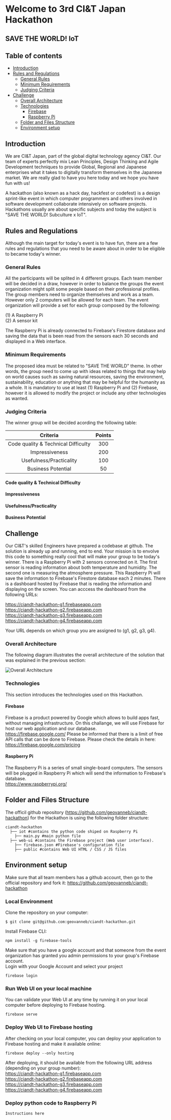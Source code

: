 # Welcome to 3rd CI&T Japan Hackathon
## SAVE THE WORLD! IoT

## Table of contents
* [Introduction](#introduction)
* [Rules and Regulations](#rules-and-regulations)
	* [General Rules](#general-rules)
	* [Minimum Requirements](#minimum-requirements)
	* [Judging Criteria](#judging-criteria)
* [Challenge](#challenge)
	* [Overall Architecture](#overall-architecture)
	* [Technologies](#technologies)
		* [Firebase](#firebase)
		* [Raspberry Pi](#raspberry-pi)
	* [Folder and Files Structure](#folder-and-files-structure)
	* [Environment setup](#environment-setup)

## Introduction
We are CI&T Japan, part of the global digital technology agency CI&T. Our team of experts perfectly mix Lean Principles, Design Thinking and Agile Development techniques to provide Global, Regional and Japanese enterprises what it takes to digitally transform themselves in the Japanese market.
We are really glad to have you here today and we hope you have fun with us!

A hackathon (also known as a hack day, hackfest or codefest) is a design sprint-like event in which computer programmers and others involved in software development collaborate intensively on software projects. Hackathons usually are about specific subjects and today the subject is "SAVE THE WORLD! Subculture x IoT".
	
## Rules and Regulations
Although the main target for today's event is to have fun, there are a few rules and regulations that you need to be aware about in order to be eligible to became today's winner. 

### General Rules
All the participants will be splited in 4 different groups. Each team member will be decided in a draw, however in order to balance the groups the event organization might split some people based on their professional profiles.
The group members need to organize themselves and work as a team. However only 2 computers will be allowed for each team.
The event organization will provide a set for each group composed by the following:

(1) A Raspberry Pi  
(2) A sensor kit  

The Raspberry Pi is already connected to Firebase's Firestore database and saving the data that is been read from the sensors each 30 seconds and displayed in a Web interface.

### Minimum Requirements
The proposed idea must be related to "SAVE THE WORLD" theme. In other words, the group need to come up with ideas related to things that may help on world causes such as saving natural resources, saving the environment, sustainability, education or anything that may be helpful for the humanity as a whole.
It is mandatory to use at least (1) Raspberry Pi and (2) Firebase, however it is allowed to modify the project or include any other technologies as wanted.

### Judging Criteria
The winner group will be decided acording the following table:

| Criteria | Points |
| :---: | :---: |
| Code quality & Technical Difficulty | 300 |
| Impressiveness | 200 |
| Usefulness/Practicality | 100 |
| Business Potential | 50 |

#### Code quality & Technical Difficulty
#### Impressiveness
#### Usefulness/Practicality
#### Business Potential

## Challenge
Our CI&T's skilled Engineers have prepared a codebase at github. The solution is already up and running, end to end.
Your mission is to envolve this code to something really cool that will make your group to be today's winner.
There is a Raspberry Pi with 2 sensors connected on it. The first sensor is reading information about both temperature and humidity. The second one is measuring the atmosphere pressure.
This Raspberry Pi will save the information to Firebase's Firestore database each 2 minutes.
There is a dashboard hosted by Firebase that is reading the information and displaying on the screen. You can acccess the dashboard from the following URLs:

https://ciandt-hackathon-g1.firebaseapp.com  
https://ciandt-hackathon-g2.firebaseapp.com  
https://ciandt-hackathon-g3.firebaseapp.com  
https://ciandt-hackathon-g4.firebaseapp.com  

Your URL depends on which group you are assigned to (g1, g2, g3, g4).

### Overall Architecture
The following diagram illustrates the overall architecture of the solution that was explained in the previous section:

![Overall Architecture](https://drive.google.com/uc?export=view&id=15Ef0CSe3NhDkXl4YrWqAMAsPTKn9_C4j)


### Technologies
This section introduces the technologies used on this Hackathon.

#### Firebase
Firebase is a product powered by Google which allows to build apps fast, without managing infrastructure.
On this challange, we will use Firebase for host our web application and our database.  
https://firebase.google.com/
Please be informed that there is a limit of free API calls that can be done to Firebase. Please check the details in here:  
https://firebase.google.com/pricing

#### Raspberry Pi
The Raspberry Pi is a series of small single-board computers. The sensors will be plugged in Raspberry Pi which will send the information to Firebase's database.  
https://www.raspberrypi.org/

## Folder and Files Structure
The officil github repository (https://github.com/geovanneb/ciandt-hackathon) for the Hackathon is using the following folder structure:
```
ciandt-hackathon
  ├── iot #contains the python code shiped on Raspberry Pi
    ├── main.py #main python file 
  ├── web-ui #contains the Firebase project (Web user interface).
    ├── firebase.json #Firebase's configuration file
    ├── public #contains Web UI HTML / CSS / JS files
```

## Environment setup
Make sure that all team members has a github account, then go to the official repository and fork it:
https://github.com/geovanneb/ciandt-hackathon

### Local Environment
Clone the repository on your computer:
```
$ git clone git@github.com:geovanneb/ciandt-hackathon.git
```

Install Firebase CLI:
```
npm install -g firebase-tools
```

Make sure that you have a google account and that someone from the event organization has granted you admin permissions to your goup's Firebase account.  
Login with your Google Account and select your project
```
firebase login
```

### Run Web UI on your local machine
You can validate your Web UI at any time by running it on your local computer before deploying to Firebase hosting.

```
firebase serve
```

### Deploy Web UI to Firebase hosting
After checking on your local computer, you can deploy your application to Firebase hosting and make it available online:

```
firebase deploy --only hosting
```
After deploying, it should be available from the following URL address (depending on your group number):  
https://ciandt-hackathon-g1.firebaseapp.com  
https://ciandt-hackathon-g2.firebaseapp.com  
https://ciandt-hackathon-g3.firebaseapp.com  
https://ciandt-hackathon-g4.firebaseapp.com  

### Deploy python code to Raspberry Pi
```
Instructions here
```